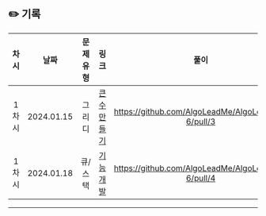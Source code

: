 ## ✏️ 기록   

| 차시 |     날짜     | 문제유형 |                                          링크                                           |                        풀이                         |
|:----:|:----------:|:----:|:-------------------------------------------------------------------------------------:|:-------------------------------------------------:|
| 1차시 | 2024.01.15 | 그리디  | <a href="https://school.programmers.co.kr/learn/courses/30/lessons/42883">큰 수 만들기</a> | https://github.com/AlgoLeadMe/AlgoLeadMe-6/pull/3 |
| 1차시 | 2024.01.18 | 큐/스택 |  <a href="https://school.programmers.co.kr/learn/courses/30/lessons/42586">기능개발</a>   | https://github.com/AlgoLeadMe/AlgoLeadMe-6/pull/4 |
---
